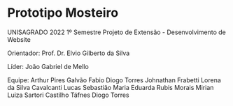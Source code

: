 # Prototipo Mosteiro
 UNISAGRADO 2022 1º Semestre
 Projeto de Extensão - Desenvolvimento de Website

 Orientador:
    Prof. Dr. Elvio Gilberto da Silva

 Líder:
    João Gabriel de Mello

 Equipe:
    Arthur Pires Galvão
    Fabio Diogo Torres
    Johnathan Frabetti
    Lorena da Silva Cavalcanti
    Lucas Sebastião
    Maria Eduarda Rubis Morais
    Mirian Luiza Sartori Castilho
    Táfnes Diogo Torres
